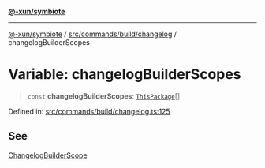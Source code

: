 [**@-xun/symbiote**](../../../../../README.md)

***

[@-xun/symbiote](../../../../../README.md) / [src/commands/build/changelog](../README.md) / changelogBuilderScopes

# Variable: changelogBuilderScopes

> `const` **changelogBuilderScopes**: [`ThisPackage`](../../../../configure/enumerations/ThisPackageGlobalScope.md#thispackage)[]

Defined in: [src/commands/build/changelog.ts:125](https://github.com/Xunnamius/symbiote/blob/c0ad42f4c6445e4425455b816e9c7314dfae3311/src/commands/build/changelog.ts#L125)

## See

[ChangelogBuilderScope](../../../../configure/enumerations/ThisPackageGlobalScope.md)
